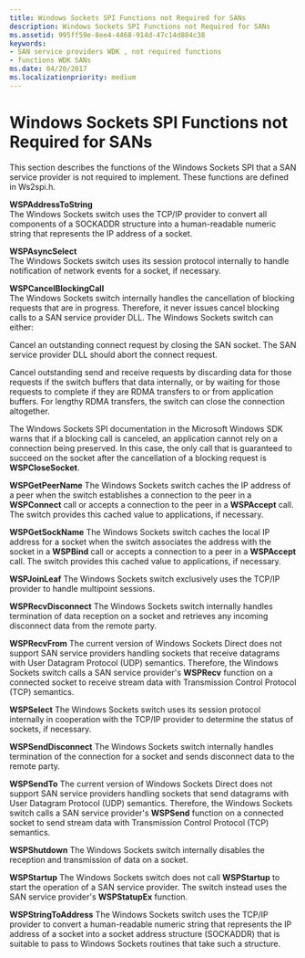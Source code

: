 ```yaml
---
title: Windows Sockets SPI Functions not Required for SANs
description: Windows Sockets SPI Functions not Required for SANs
ms.assetid: 995ff59e-8ee4-4468-914d-47c14d804c38
keywords:
- SAN service providers WDK , not required functions
- functions WDK SANs
ms.date: 04/20/2017
ms.localizationpriority: medium
---
```


# Windows Sockets SPI Functions not Required for SANs





This section describes the functions of the Windows Sockets SPI that a SAN service provider is not required to implement. These functions are defined in Ws2spi.h.

<a href="" id="wspaddresstostring"></a>**WSPAddressToString**  
The Windows Sockets switch uses the TCP/IP provider to convert all components of a SOCKADDR structure into a human-readable numeric string that represents the IP address of a socket.

<a href="" id="wspasyncselect"></a>**WSPAsyncSelect**  
The Windows Sockets switch uses its session protocol internally to handle notification of network events for a socket, if necessary.

<a href="" id="wspcancelblockingcall"></a>**WSPCancelBlockingCall**  
The Windows Sockets switch internally handles the cancellation of blocking requests that are in progress. Therefore, it never issues cancel blocking calls to a SAN service provider DLL. The Windows Sockets switch can either:

Cancel an outstanding connect request by closing the SAN socket. The SAN service provider DLL should abort the connect request.

Cancel outstanding send and receive requests by discarding data for those requests if the switch buffers that data internally, or by waiting for those requests to complete if they are RDMA transfers to or from application buffers. For lengthy RDMA transfers, the switch can close the connection altogether.

The Windows Sockets SPI documentation in the Microsoft Windows SDK warns that if a blocking call is canceled, an application cannot rely on a connection being preserved. In this case, the only call that is guaranteed to succeed on the socket after the cancellation of a blocking request is **WSPCloseSocket**.

**WSPGetPeerName**
The Windows Sockets switch caches the IP address of a peer when the switch establishes a connection to the peer in a **WSPConnect** call or accepts a connection to the peer in a **WSPAccept** call. The switch provides this cached value to applications, if necessary.

**WSPGetSockName**
The Windows Sockets switch caches the local IP address for a socket when the switch associates the address with the socket in a **WSPBind** call or accepts a connection to a peer in a **WSPAccept** call. The switch provides this cached value to applications, if necessary.

**WSPJoinLeaf**
The Windows Sockets switch exclusively uses the TCP/IP provider to handle multipoint sessions.

**WSPRecvDisconnect**
The Windows Sockets switch internally handles termination of data reception on a socket and retrieves any incoming disconnect data from the remote party.

**WSPRecvFrom**
The current version of Windows Sockets Direct does not support SAN service providers handling sockets that receive datagrams with User Datagram Protocol (UDP) semantics. Therefore, the Windows Sockets switch calls a SAN service provider's **WSPRecv** function on a connected socket to receive stream data with Transmission Control Protocol (TCP) semantics.

**WSPSelect**
The Windows Sockets switch uses its session protocol internally in cooperation with the TCP/IP provider to determine the status of sockets, if necessary.

**WSPSendDisconnect**
The Windows Sockets switch internally handles termination of the connection for a socket and sends disconnect data to the remote party.

**WSPSendTo**
The current version of Windows Sockets Direct does not support SAN service providers handling sockets that send datagrams with User Datagram Protocol (UDP) semantics. Therefore, the Windows Sockets switch calls a SAN service provider's **WSPSend** function on a connected socket to send stream data with Transmission Control Protocol (TCP) semantics.

**WSPShutdown**
The Windows Sockets switch internally disables the reception and transmission of data on a socket.

**WSPStartup**
The Windows Sockets switch does not call **WSPStartup** to start the operation of a SAN service provider. The switch instead uses the SAN service provider's **WSPStatupEx** function.

**WSPStringToAddress**
The Windows Sockets switch uses the TCP/IP provider to convert a human-readable numeric string that represents the IP address of a socket into a socket address structure (SOCKADDR) that is suitable to pass to Windows Sockets routines that take such a structure.

 

 





